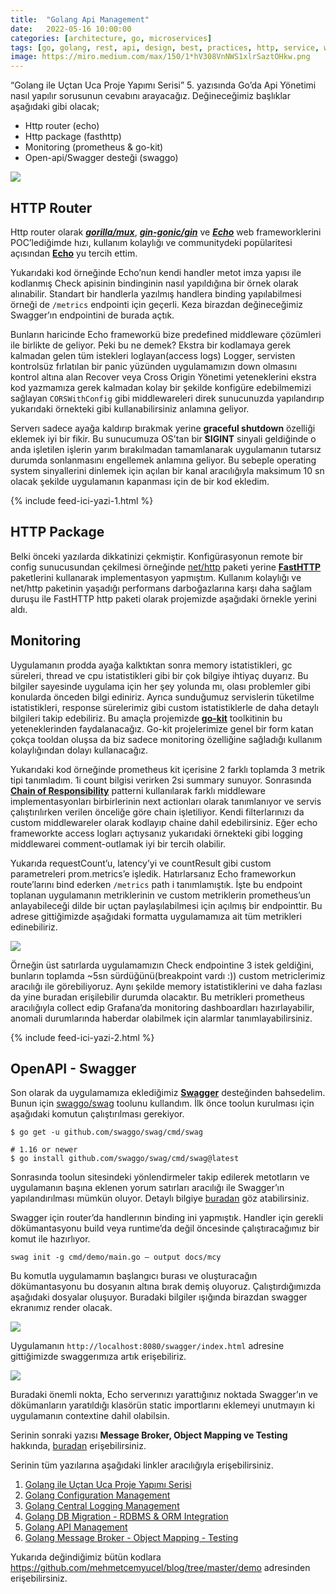 ```yaml
---
title:  "Golang Api Management"
date:   2022-05-16 10:00:00
categories: [architecture, go, microservices]
tags: [go, golang, rest, api, design, best, practices, http, service, web service, design, tasarım, java, spring boot, mikroservis, microservice, kubernetes,  türkçe, yazılım, blog, blogger, nedir, örnek, nasıl yapılır, mehmet cem yücel]
image: https://miro.medium.com/max/150/1*hV308VnNWS1xlrSaztOHkw.png
---
```


“Golang ile Uçtan Uca Proje Yapımı Serisi” 5. yazısında Go’da Api Yönetimi nasıl yapılır sorusunun cevabını arayacağız. Değineceğimiz başlıklar aşağıdaki gibi olacak;

-   Http router (echo)
-   Http package (fasthttp)
-   Monitoring (prometheus & go-kit)
-   Open-api/Swagger desteği (swaggo)

![](https://miro.medium.com/max/1400/1*hV308VnNWS1xlrSaztOHkw.png)

## HTTP Router

Http router olarak  [**_gorilla/mux_**](https://github.com/gorilla/mux),  [**_gin-gonic/gin_**](https://github.com/gin-gonic/gin)  ve  [**_Echo_**](https://echo.labstack.com/)  web frameworklerini POC’lediğimde hızı, kullanım kolaylığı ve communitydeki popülaritesi açısından  [**Echo**](https://echo.labstack.com/)  yu tercih ettim.

<script src="https://gist.github.com/mehmetcemyucel/0ec4ed880a491f470c7b3895536215f9.js"></script>

Yukarıdaki kod örneğinde Echo’nun kendi handler metot imza yapısı ile kodlanmış Check apisinin bindinginin nasıl yapıldığına bir örnek olarak alınabilir. Standart bir handlerla yazılmış handlera binding yapılabilmesi örneği de  `/metrics`  endpointi için geçerli. Keza birazdan değineceğimiz Swagger’ın endpointini de burada açtık.

Bunların haricinde Echo frameworkü bize predefined middleware çözümleri ile birlikte de geliyor. Peki bu ne demek? Ekstra bir kodlamaya gerek kalmadan gelen tüm istekleri loglayan(access logs) Logger, servisten kontrolsüz fırlatılan bir panic yüzünden uygulamamızın down olmasını kontrol altına alan Recover veya Cross Origin Yönetimi yeteneklerini ekstra kod yazmamıza gerek kalmadan kolay bir şekilde konfigüre edebilmemizi sağlayan  `CORSWithConfig`  gibi middlewareleri direk sunucunuzda yapılandırıp yukarıdaki örnekteki gibi kullanabilirsiniz anlamına geliyor.

Serverı sadece ayağa kaldırıp bırakmak yerine  **graceful shutdown**  özelliği eklemek iyi bir fikir. Bu sunucumuza OS’tan bir  **SIGINT** sinyali geldiğinde o anda işletilen işlerin yarım bırakılmadan tamamlanarak uygulamanın tutarsız durumda sonlanmasını engellemek anlamına geliyor. Bu sebeple operating system sinyallerini dinlemek için açılan bir kanal aracılığıyla maksimum 10 sn olacak şekilde uygulamanın kapanması için de bir kod ekledim.

{% include feed-ici-yazi-1.html %}


## HTTP Package

Belki önceki yazılarda dikkatinizi çekmiştir. Konfigürasyonun remote bir config sunucusundan çekilmesi örneğinde  [net/http](https://pkg.go.dev/net/http)  paketi yerine  [**FastHTTP**](https://github.com/valyala/fasthttp)  paketlerini kullanarak implementasyon yapmıştım. Kullanım kolaylığı ve net/http paketinin yaşadığı performans darboğazlarına karşı daha sağlam duruşu ile FastHTTP http paketi olarak projemizde aşağıdaki örnekle yerini aldı.

<script src="https://gist.github.com/mehmetcemyucel/5ab865c487dc4ed5d5539619722b0c84.js"></script>

## Monitoring

Uygulamanın prodda ayağa kalktıktan sonra memory istatistikleri, gc süreleri, thread ve cpu istatistikleri gibi bir çok bilgiye ihtiyaç duyarız. Bu bilgiler sayesinde uygulama için her şey yolunda mı, olası problemler gibi konularda önceden bilgi ediniriz. Ayrıca sunduğumuz servislerin tüketilme istatistikleri, response sürelerimiz gibi custom istatistiklerle de daha detaylı bilgileri takip edebiliriz. Bu amaçla projemizde  [**go-kit**](https://gokit.io/)  toolkitinin bu yeteneklerinden faydalanacağız. Go-kit projelerimize genel bir form katan çokça tooldan oluşsa da biz sadece monitoring özelliğine sağladığı kullanım kolaylığından dolayı kullanacağız.

<script src="https://gist.github.com/mehmetcemyucel/6aaec9ea53ee4382aeb73c0379954139.js"></script>

Yukarıdaki kod örneğinde prometheus kit içerisine 2 farklı toplamda 3 metrik tipi tanımladım. 1i count bilgisi verirken 2si summary sunuyor. Sonrasında  [**Chain of Responsibility**](https://refactoring.guru/design-patterns/chain-of-responsibility)  patterni kullanılarak farklı middleware implementasyonları birbirlerinin next actionları olarak tanımlanıyor ve servis çalıştırılırken verilen önceliğe göre chain işletiliyor. Kendi filterlarınızı da custom middlewareler olarak kodlayıp chaine dahil edebilirsiniz. Eğer echo frameworkte access logları açtıysanız yukarıdaki örnekteki gibi logging middlewarei comment-outlamak iyi bir tercih olabilir.

<script src="https://gist.github.com/mehmetcemyucel/42685e8b6b931afb5d754e6f1a2994ca.js"></script>

Yukarıda requestCount’u, latency’yi ve countResult gibi custom parametreleri prom.metrics’e işledik. Hatırlarsanız Echo frameworkun route’larını bind ederken  `/metrics`  path i tanımlamıştık. İşte bu endpoint toplanan uygulamanın metriklerinin ve custom metriklerin prometheus’un anlayabileceği dilde bir uçtan paylaşılabilmesi için açılmış bir endpointtir. Bu adrese gittiğimizde aşağıdaki formatta uygulamamıza ait tüm metrikleri edinebiliriz.

![](https://miro.medium.com/max/1400/1*mOKPTHZ3nyUf2UU7lEsoMg.png)

Örneğin üst satırlarda uygulamamızın Check endpointine 3 istek geldiğini, bunların toplamda ~5sn sürdüğünü(breakpoint vardı :)) custom metriclerimiz aracılığı ile görebiliyoruz. Aynı şekilde memory istatistiklerini ve daha fazlası da yine buradan erişilebilir durumda olacaktır. Bu metrikleri prometheus aracılığıyla collect edip Grafana’da monitoring dashboardları hazırlayabilir, anomali durumlarında haberdar olabilmek için alarmlar tanımlayabilirsiniz.

{% include feed-ici-yazi-2.html %}

## OpenAPI - Swagger

Son olarak da uygulamamıza eklediğimiz  [**Swagger**](https://swagger.io/)  desteğinden bahsedelim. Bunun için  [swaggo/swag](https://github.com/swaggo/swag)  toolunu kullandım. İlk önce toolun kurulması için aşağıdaki komutun çalıştırılması gerekiyor.

	$ go get -u github.com/swaggo/swag/cmd/swag
	
	# 1.16 or newer  
	$ go install github.com/swaggo/swag/cmd/swag@latest

Sonrasında toolun sitesindeki yönlendirmeler takip edilerek metotların ve uygulamanın başına eklenen yorum satırları aracılığı ile Swagger’ın yapılandırılması mümkün oluyor. Detaylı bilgiye  [buradan](https://github.com/swaggo/swag)  göz atabilirsiniz.

Swagger için router’da handlerının binding ini yapmıştık. Handler için gerekli dökümantasyonu build veya runtime’da değil öncesinde çalıştıracağımız bir komut ile hazırlıyor.

	swag init -g cmd/demo/main.go — output docs/mcy

Bu komutla uygulamamın başlangıcı burası ve oluşturacağın dökümantasyonu bu dosyanın altına bırak demiş oluyoruz. Çalıştırdığımızda aşağıdaki dosyalar oluşuyor. Buradaki bilgiler ışığında birazdan swagger ekranımız render olacak.

![](https://miro.medium.com/max/688/1*Gfe_jMayVH78OvPBiyh11A.png)

Uygulamanın  `http://localhost:8080/swagger/index.html`  adresine gittiğimizde swaggerımıza artık erişebiliriz.

![](https://miro.medium.com/max/1400/1*TvREd2RT4xaKjXaVJW9pXA.png)

Buradaki önemli nokta, Echo serverınızı yarattığınız noktada Swagger’ın ve dökümanların yaratıldığı klasörün static importlarını eklemeyi unutmayın ki uygulamanın contextine dahil olabilsin.

Serinin sonraki yazısı  **Message Broker, Object Mapping ve Testing**  hakkında,  [buradan](https://mehmetcemyucel.com/2022/golang-message-broker-object-mapper-testing)  erişebilirsiniz.

Serinin tüm yazılarına aşağıdaki linkler aracılığıyla erişebilirsiniz.

1. [Golang ile Uçtan Uca Proje Yapımı Serisi](https://mehmetcemyucel.com/2022/go-ile-uctan-uca-proje-yapimi-serisi)
2. [Golang Configuration Management](https://mehmetcemyucel.com/2022/golang-configuration-management)
3. [Golang Central Logging Management](https://mehmetcemyucel.com/2022/golang-central-logging-management)
4. [Golang DB Migration - RDBMS & ORM Integration](https://mehmetcemyucel.com/2022/golang-db-migration-rdbms-orm-integration)
5. [Golang API Management](https://mehmetcemyucel.com/2022/golang-api-management)
6. [Golang Message Broker - Object Mapping - Testing](https://mehmetcemyucel.com/2022/golang-message-broker-object-mapper-testing)

Yukarıda değindiğimiz bütün kodlara https://github.com/mehmetcemyucel/blog/tree/master/demo adresinden erişebilirsiniz.